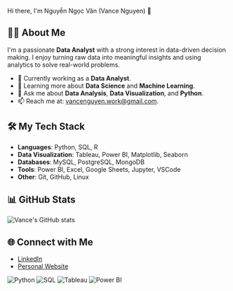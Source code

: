 Hi there, I'm Nguyễn Ngọc Văn (Vance Nguyen) 👋 

## 👨‍💼 About Me
I'm a passionate **Data Analyst** with a strong interest in data-driven decision making. I enjoy turning raw data into meaningful insights and using analytics to solve real-world problems.

- 🔭 Currently working as a **Data Analyst**.
- 🌱 Learning more about **Data Science** and **Machine Learning**.
- 💬 Ask me about **Data Analysis**, **Data Visualization**, and **Python**.
- 📫 Reach me at: [vancenguyen.work@gmail.com](mailto:vancenguyen.work@gmail.com).

## 🛠️ My Tech Stack
- **Languages**: Python, SQL, R
- **Data Visualization**: Tableau, Power BI, Matplotlib, Seaborn
- **Databases**: MySQL, PostgreSQL, MongoDB
- **Tools**: Power BI, Excel, Google Sheets, Jupyter, VSCode
- **Other**: Git, GitHub, Linux

## 📊 GitHub Stats
![Vance's GitHub stats](https://github-readme-stats.vercel.app/api?username=vancenguyen&show_icons=true&theme=radical)

## 🌐 Connect with Me
- [LinkedIn](https://www.linkedin.com/in/vance-nguyen-career/)
- [Personal Website](https://vcgconsulting.id.vn)

![Python](https://img.shields.io/badge/-Python-3776AB?logo=python&logoColor=white)
![SQL](https://img.shields.io/badge/-SQL-4479A1?logo=MySQL&logoColor=white)
![Tableau](https://img.shields.io/badge/-Tableau-E97627?logo=Tableau&logoColor=white)
![Power BI](https://img.shields.io/badge/-Power_BI-F2C811?logo=power-bi&logoColor=white)

